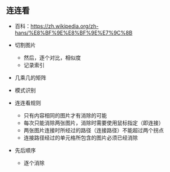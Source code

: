 ## 连连看
- 百科：https://zh.wikipedia.org/zh-hans/%E8%BF%9E%E8%BF%9E%E7%9C%8B

- 切割图片
    - 然后，逐个对比，相似度
    - 记录索引
- 几乘几的矩阵
- 模式识别


- 连连看规则
    - 只有内容相同的图片才有消除的可能
    - 每次只能消除两张图片，消除时需要使用鼠标指定（即连接）
    - 两张图片连接时所经过的路径（连接路径）不能超过两个拐点
    - 连接路径经过的单元格所包含的图片必须已经消除


- 先后顺序
    - 逐个消除 